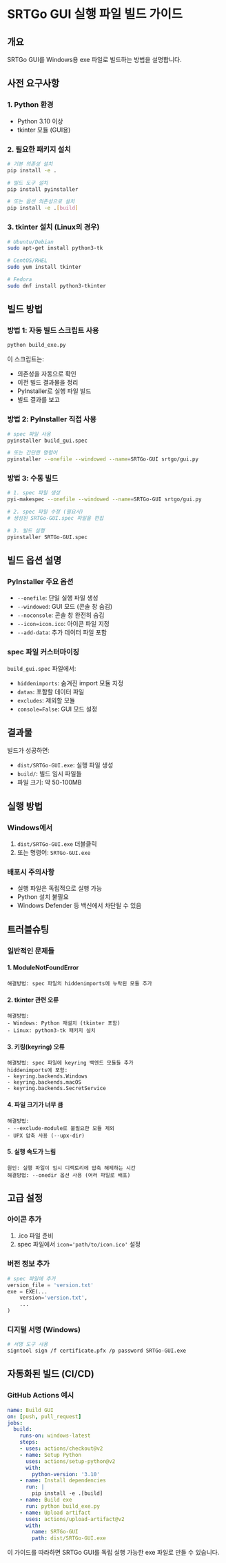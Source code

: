 # SRTGo GUI 실행 파일 빌드 가이드

## 개요

SRTGo GUI를 Windows용 exe 파일로 빌드하는 방법을 설명합니다.

## 사전 요구사항

### 1. Python 환경
- Python 3.10 이상
- tkinter 모듈 (GUI용)

### 2. 필요한 패키지 설치
```bash
# 기본 의존성 설치
pip install -e .

# 빌드 도구 설치
pip install pyinstaller

# 또는 옵션 의존성으로 설치
pip install -e .[build]
```

### 3. tkinter 설치 (Linux의 경우)
```bash
# Ubuntu/Debian
sudo apt-get install python3-tk

# CentOS/RHEL
sudo yum install tkinter

# Fedora
sudo dnf install python3-tkinter
```

## 빌드 방법

### 방법 1: 자동 빌드 스크립트 사용
```bash
python build_exe.py
```

이 스크립트는:
- 의존성을 자동으로 확인
- 이전 빌드 결과물을 정리
- PyInstaller로 실행 파일 빌드
- 빌드 결과를 보고

### 방법 2: PyInstaller 직접 사용
```bash
# spec 파일 사용
pyinstaller build_gui.spec

# 또는 간단한 명령어
pyinstaller --onefile --windowed --name=SRTGo-GUI srtgo/gui.py
```

### 방법 3: 수동 빌드
```bash
# 1. spec 파일 생성
pyi-makespec --onefile --windowed --name=SRTGo-GUI srtgo/gui.py

# 2. spec 파일 수정 (필요시)
# 생성된 SRTGo-GUI.spec 파일을 편집

# 3. 빌드 실행
pyinstaller SRTGo-GUI.spec
```

## 빌드 옵션 설명

### PyInstaller 주요 옵션
- `--onefile`: 단일 실행 파일 생성
- `--windowed`: GUI 모드 (콘솔 창 숨김)
- `--noconsole`: 콘솔 창 완전히 숨김
- `--icon=icon.ico`: 아이콘 파일 지정
- `--add-data`: 추가 데이터 파일 포함

### spec 파일 커스터마이징
`build_gui.spec` 파일에서:
- `hiddenimports`: 숨겨진 import 모듈 지정
- `datas`: 포함할 데이터 파일
- `excludes`: 제외할 모듈
- `console=False`: GUI 모드 설정

## 결과물

빌드가 성공하면:
- `dist/SRTGo-GUI.exe`: 실행 파일 생성
- `build/`: 빌드 임시 파일들
- 파일 크기: 약 50-100MB

## 실행 방법

### Windows에서
1. `dist/SRTGo-GUI.exe` 더블클릭
2. 또는 명령어: `SRTGo-GUI.exe`

### 배포시 주의사항
- 실행 파일은 독립적으로 실행 가능
- Python 설치 불필요
- Windows Defender 등 백신에서 차단될 수 있음

## 트러블슈팅

### 일반적인 문제들

#### 1. ModuleNotFoundError
```
해결방법: spec 파일의 hiddenimports에 누락된 모듈 추가
```

#### 2. tkinter 관련 오류
```
해결방법: 
- Windows: Python 재설치 (tkinter 포함)
- Linux: python3-tk 패키지 설치
```

#### 3. 키링(keyring) 오류
```
해결방법: spec 파일에 keyring 백엔드 모듈들 추가
hiddenimports에 포함:
- keyring.backends.Windows
- keyring.backends.macOS
- keyring.backends.SecretService
```

#### 4. 파일 크기가 너무 큼
```
해결방법:
- --exclude-module로 불필요한 모듈 제외
- UPX 압축 사용 (--upx-dir)
```

#### 5. 실행 속도가 느림
```
원인: 실행 파일이 임시 디렉토리에 압축 해제하는 시간
해결방법: --onedir 옵션 사용 (여러 파일로 배포)
```

## 고급 설정

### 아이콘 추가
1. .ico 파일 준비
2. spec 파일에서 `icon='path/to/icon.ico'` 설정

### 버전 정보 추가
```python
# spec 파일에 추가
version_file = 'version.txt'
exe = EXE(...
    version='version.txt',
    ...
)
```

### 디지털 서명 (Windows)
```bash
# 서명 도구 사용
signtool sign /f certificate.pfx /p password SRTGo-GUI.exe
```

## 자동화된 빌드 (CI/CD)

### GitHub Actions 예시
```yaml
name: Build GUI
on: [push, pull_request]
jobs:
  build:
    runs-on: windows-latest
    steps:
    - uses: actions/checkout@v2
    - name: Setup Python
      uses: actions/setup-python@v2
      with:
        python-version: '3.10'
    - name: Install dependencies
      run: |
        pip install -e .[build]
    - name: Build exe
      run: python build_exe.py
    - name: Upload artifact
      uses: actions/upload-artifact@v2
      with:
        name: SRTGo-GUI
        path: dist/SRTGo-GUI.exe
```

이 가이드를 따라하면 SRTGo GUI를 독립 실행 가능한 exe 파일로 만들 수 있습니다.